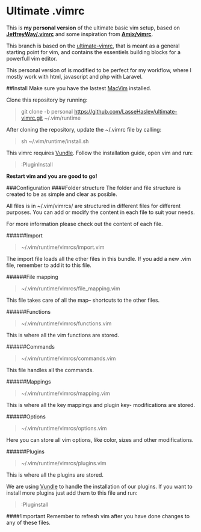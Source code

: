 # Ultimate .vimrc
This is **my personal version** of the ultimate basic vim setup, based on [**JeffreyWay/.vimrc**](https://gist.github.com/JeffreyWay/6753834) and some inspiration from [**Amix/vimrc**](https://github.com/amix/vimrc).

This branch is based on the [ultimate-vimrc](https://github.com/LasseHaslev/ultimate-vimrc), that is meant as a general starting point for vim, and contains the essentiels building blocks for a powerfull vim editor.

This personal version of is modified to be perfect for my workflow, where I mostly work with html, javascript and php with Laravel.

##Install
Make sure you have the lastest [MacVim](https://code.google.com/p/macvim/) installed.

Clone this repository by running:
> git clone -b personal https://github.com/LasseHaslev/ultimate-vimrc.git ~/.vim/runtime

After cloning the repository, update the ~/.vimrc file by calling:
> sh ~/.vim/runtime/install.sh

This vimrc requires [Vundle](https://github.com/gmarik/Vundle.vim). Follow the installation guide, open vim and run:
>:PluginInstall

**Restart vim and you are good to go!**

###Configuration
####Folder structure
The folder and file structure is created to be as simple and clear as posible.

All files is in ~/.vim/vimrcs/ are structured in different files for different purposes.
You can add or modify the content in each file to suit your needs.

For more information please check out the content of each file.

######Import 
> ~/.vim/runtime/vimrcs/import.vim

The import file loads all the other files in this bundle.
If you add a new .vim file, remember to add it to this file.

######File mapping 
> ~/.vim/runtime/vimrcs/file_mapping.vim

This file takes care of all the map– shortcuts to the other files.

######Functions 
> ~/.vim/runtime/vimrcs/functions.vim

This is where all the vim functions are stored.

######Commands 
> ~/.vim/runtime/vimrcs/commands.vim

This file handles all the commands.

######Mappings 
> ~/.vim/runtime/vimrcs/mapping.vim

This is where all the key mappings and plugin key- modifications are stored.

######Options 
> ~/.vim/runtime/vimrcs/options.vim

Here you can store all vim options, like color, sizes and other modifications.

######Plugins 
> ~/.vim/runtime/vimrcs/plugins.vim

This is where all the plugins are stored.

We are using [Vundle](https://github.com/gmarik/Vundle.vim) to handle the installation of our plugins.
If you want to install more plugins just add them to this file and run:
>:Pluginstall

####!Important
Remember to refresh vim after you have done changes to any of these files.
